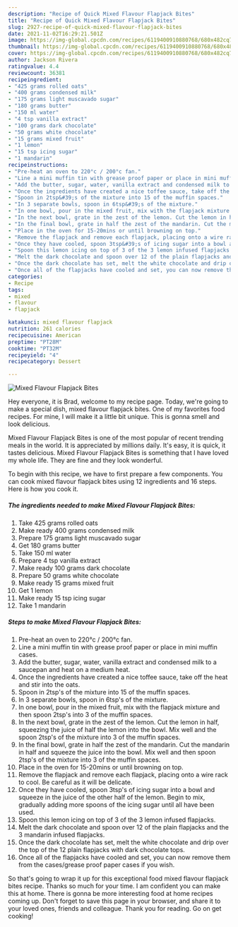 ```yaml
---
description: "Recipe of Quick Mixed Flavour Flapjack Bites"
title: "Recipe of Quick Mixed Flavour Flapjack Bites"
slug: 2927-recipe-of-quick-mixed-flavour-flapjack-bites
date: 2021-11-02T16:29:21.501Z
image: https://img-global.cpcdn.com/recipes/6119400910880768/680x482cq70/mixed-flavour-flapjack-bites-recipe-main-photo.jpg
thumbnail: https://img-global.cpcdn.com/recipes/6119400910880768/680x482cq70/mixed-flavour-flapjack-bites-recipe-main-photo.jpg
cover: https://img-global.cpcdn.com/recipes/6119400910880768/680x482cq70/mixed-flavour-flapjack-bites-recipe-main-photo.jpg
author: Jackson Rivera
ratingvalue: 4.4
reviewcount: 36381
recipeingredient:
- "425 grams rolled oats"
- "400 grams condensed milk"
- "175 grams light muscavado sugar"
- "180 grams butter"
- "150 ml water"
- "4 tsp vanilla extract"
- "100 grams dark chocolate"
- "50 grams white chocolate"
- "15 grams mixed fruit"
- "1 lemon"
- "15 tsp icing sugar"
- "1 mandarin"
recipeinstructions:
- "Pre-heat an oven to 220°c / 200°c fan."
- "Line a mini muffin tin with grease proof paper or place in mini muffin cases."
- "Add the butter, sugar, water, vanilla extract and condensed milk to a saucepan and heat on a medium heat."
- "Once the ingredients have created a nice toffee sauce, take off the heat and stir into the oats."
- "Spoon in 2tsp&#39;s of the mixture into 15 of the muffin spaces."
- "In 3 separate bowls, spoon in 6tsp&#39;s of the mixture."
- "In one bowl, pour in the mixed fruit, mix with the flapjack mixture and then spoon 2tsp&#39;s into 3 of the muffin spaces."
- "In the next bowl, grate in the zest of the lemon. Cut the lemon in half, squeezing the juice of half the lemon into the bowl. Mix well and the spoon 2tsp&#39;s of the mixture into 3 of the muffin spaces."
- "In the final bowl, grate in half the zest of the mandarin. Cut the mandarin in half and squeeze the juice into the bowl. Mix well and then spoon 2tsp&#39;s of the mixture into 3 of the muffin spaces."
- "Place in the oven for 15-20mins or until browning on top."
- "Remove the flapjack and remove each flapjack, placing onto a wire rack to cool. Be careful as it will be delicate."
- "Once they have cooled, spoon 3tsp&#39;s of icing sugar into a bowl and squeeze in the juice of the other half of the lemon. Begin to mix, gradually adding more spoons of the icing sugar until all have been used."
- "Spoon this lemon icing on top of 3 of the 3 lemon infused flapjacks."
- "Melt the dark chocolate and spoon over 12 of the plain flapjacks and the 3 mandarin infused flapjacks."
- "Once the dark chocolate has set, melt the white chocolate and drip over the top of the 12 plain flapjacks with dark chocolate tops."
- "Once all of the flapjacks have cooled and set, you can now remove them from the cases/grease proof paper cases if you wish."
categories:
- Recipe
tags:
- mixed
- flavour
- flapjack

katakunci: mixed flavour flapjack 
nutrition: 261 calories
recipecuisine: American
preptime: "PT28M"
cooktime: "PT32M"
recipeyield: "4"
recipecategory: Dessert

---
```



![Mixed Flavour Flapjack Bites](https://img-global.cpcdn.com/recipes/6119400910880768/680x482cq70/mixed-flavour-flapjack-bites-recipe-main-photo.jpg)

Hey everyone, it is Brad, welcome to my recipe page. Today, we're going to make a special dish, mixed flavour flapjack bites. One of my favorites food recipes. For mine, I will make it a little bit unique. This is gonna smell and look delicious.

Mixed Flavour Flapjack Bites is one of the most popular of recent trending meals in the world. It is appreciated by millions daily. It's easy, it is quick, it tastes delicious. Mixed Flavour Flapjack Bites is something that I have loved my whole life. They are fine and they look wonderful.




To begin with this recipe, we have to first prepare a few components. You can cook mixed flavour flapjack bites using 12 ingredients and 16 steps. Here is how you cook it.

<!--inarticleads1-->

##### The ingredients needed to make Mixed Flavour Flapjack Bites:

1. Take 425 grams rolled oats
1. Make ready 400 grams condensed milk
1. Prepare 175 grams light muscavado sugar
1. Get 180 grams butter
1. Take 150 ml water
1. Prepare 4 tsp vanilla extract
1. Make ready 100 grams dark chocolate
1. Prepare 50 grams white chocolate
1. Make ready 15 grams mixed fruit
1. Get 1 lemon
1. Make ready 15 tsp icing sugar
1. Take 1 mandarin




<!--inarticleads2-->

##### Steps to make Mixed Flavour Flapjack Bites:

1. Pre-heat an oven to 220°c / 200°c fan.
1. Line a mini muffin tin with grease proof paper or place in mini muffin cases.
1. Add the butter, sugar, water, vanilla extract and condensed milk to a saucepan and heat on a medium heat.
1. Once the ingredients have created a nice toffee sauce, take off the heat and stir into the oats.
1. Spoon in 2tsp&#39;s of the mixture into 15 of the muffin spaces.
1. In 3 separate bowls, spoon in 6tsp&#39;s of the mixture.
1. In one bowl, pour in the mixed fruit, mix with the flapjack mixture and then spoon 2tsp&#39;s into 3 of the muffin spaces.
1. In the next bowl, grate in the zest of the lemon. Cut the lemon in half, squeezing the juice of half the lemon into the bowl. Mix well and the spoon 2tsp&#39;s of the mixture into 3 of the muffin spaces.
1. In the final bowl, grate in half the zest of the mandarin. Cut the mandarin in half and squeeze the juice into the bowl. Mix well and then spoon 2tsp&#39;s of the mixture into 3 of the muffin spaces.
1. Place in the oven for 15-20mins or until browning on top.
1. Remove the flapjack and remove each flapjack, placing onto a wire rack to cool. Be careful as it will be delicate.
1. Once they have cooled, spoon 3tsp&#39;s of icing sugar into a bowl and squeeze in the juice of the other half of the lemon. Begin to mix, gradually adding more spoons of the icing sugar until all have been used.
1. Spoon this lemon icing on top of 3 of the 3 lemon infused flapjacks.
1. Melt the dark chocolate and spoon over 12 of the plain flapjacks and the 3 mandarin infused flapjacks.
1. Once the dark chocolate has set, melt the white chocolate and drip over the top of the 12 plain flapjacks with dark chocolate tops.
1. Once all of the flapjacks have cooled and set, you can now remove them from the cases/grease proof paper cases if you wish.




So that's going to wrap it up for this exceptional food mixed flavour flapjack bites recipe. Thanks so much for your time. I am confident you can make this at home. There is gonna be more interesting food at home recipes coming up. Don't forget to save this page in your browser, and share it to your loved ones, friends and colleague. Thank you for reading. Go on get cooking!
